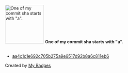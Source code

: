 <img src="https://my-badges.github.io/my-badges/a-commit.png" alt="One of my commit sha starts with &quot;a&quot;." title="One of my commit sha starts with &quot;a&quot;." width="128">
<strong>One of my commit sha starts with &quot;a&quot;.</strong>
<br><br>

- <a href="https://github.com/mmichie/fishjelly/commit/aa4c1c1e692c705b275a9e6517d92b8a6c811eb6"><strong>a</strong>a4c1c1e692c705b275a9e6517d92b8a6c811eb6</a>


Created by <a href="https://github.com/my-badges/my-badges">My Badges</a>